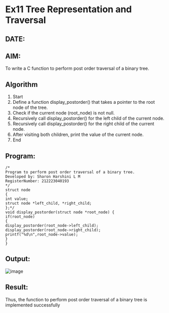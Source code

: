 # Ex11 Tree Representation and Traversal
## DATE:
## AIM:
To write a C function to perform post order traversal of a binary tree.

## Algorithm
1. Start 
2. Define a function display_postorder() that takes a pointer to the root node of the tree. 
3. Check if the current node (root_node) is not null. 
4. Recursively call display_postorder() for the left child of the current node. 
5. Recursively call display_postorder() for the right child of the current node. 
6. After visiting both children, print the value of the current node. 
7. End
## Program:
```
/*
Program to perform post order traversal of a binary tree.
Developed by: Sharon Harshini L M
RegisterNumber: 212223040193
*/
struct node 
{ 
int value; 
struct node *left_child, *right_child; 
};*/ 
void display_postorder(struct node *root_node) { 
if(root_node) 
{ 
display_postorder(root_node->left_child); 
display_postorder(root_node->right_child); 
printf("%d\n",root_node->value); 
} 
} 

```

## Output:

![image](https://github.com/user-attachments/assets/1251ee46-9934-4565-812b-c32fba78bf4e)



## Result:

Thus, the function to perform post order traversal of a binary tree is implemented successfully
